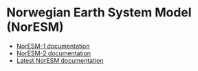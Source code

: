 # Norwegian Earth System Model (NorESM)


- [NorESM-1 documentation](https://noresm-docs.readthedocs.io/en/noresm1)
- [NorESM-2 documentation](https://noresm-docs.readthedocs.io/en/noresm2/)
- [Latest NorESM documentation](https://noresm-docs.readthedocs.io/en/latest)


